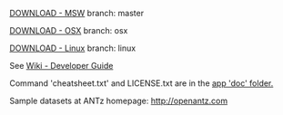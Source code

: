 <a href="https://github.com/openantz/antz/archive/master.zip">DOWNLOAD - MSW</a> branch: master

<a href="https://github.com/openantz/antz/archive/osx.zip">DOWNLOAD - OSX</a> branch: osx

<a href="https://github.com/openantz/antz/archive/linux.zip">DOWNLOAD - Linux</a> branch: linux

See <a href="https://github.com/openantz/antz/wiki">Wiki - Developer Guide</a>

Command 'cheatsheet.txt' and LICENSE.txt are in the <a href="https://github.com/openantz/antz/tree/master/doc">app 'doc' folder.</a>

Sample datasets at ANTz homepage: <a href="http://openantz.com">http://openantz.com</a>
